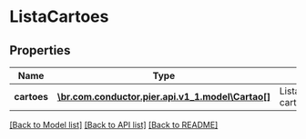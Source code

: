 # ListaCartoes

## Properties
Name | Type | Description | Notes
------------ | ------------- | ------------- | -------------
**cartoes** | [**\br.com.conductor.pier.api.v1_1.model\Cartao[]**](Cartao.md) | Lista de cart\u00C3\u00B5es | [optional] 

[[Back to Model list]](../README.md#documentation-for-models) [[Back to API list]](../README.md#documentation-for-api-endpoints) [[Back to README]](../README.md)


